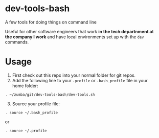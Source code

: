 # dev-tools-bash
A few tools for doing things on command line

Useful for other software engineers that work **in the tech departnment at the company I work** and have local environments set up with the `dev` commands.

# Usage

1. First check out this repo into your normal folder for git repos.
2. Add the following line to your `.profile` or `.bash_profile` file in your home folder:

```
. ~/zumba/git/dev-tools-bash/dev-tools.sh
```

3. Source your profile file:
```
. source ~/.bash_profile
```
or
```
. source ~/.profile
```
